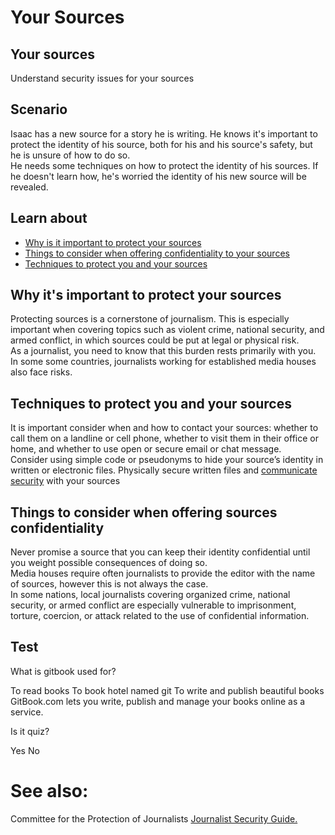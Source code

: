# Your Sources
## Your sources
Understand security issues for your sources


## Scenario
Isaac has a new source for a story he is writing. He knows it's important to protect the identity of his source, both for his and his source's safety, but he is unsure of how to do so.
<br>
He needs some techniques on how to protect the identity of his sources. If he doesn't learn how, he's worried the identity of his new source will be revealed.


## Learn about
- [Why is it important to protect your sources](en/topics/understand-2-security/4-your-sources-journo/3-1-learn.md)
- [Things to consider when offering confidentiality to your sources](en/topics/understand-2-security/4-your-sources-journo/3-2-learn.md)
- [Techniques to protect you and your sources](en/topics/understand-2-security/4-your-sources-journo/3-3-learn.md)


## Why it&#39;s important to protect your sources
Protecting sources is a cornerstone of journalism. This is especially important when covering topics such as violent crime, national security, and armed conflict, in which sources could be put at legal or physical risk.
<br>
As a journalist, you need to know that this burden rests primarily with you. In some some countries, journalists working for established media houses also face risks.


## Techniques to protect you and your sources
It is important consider when and how to contact your sources:  whether to call them on a landline or cell phone, whether to visit them in their office or home, and whether to use open or secure email or chat message.
<br>
Consider using simple code or pseudonyms to hide your source’s identity in written or electronic files. Physically secure written files and [communicate security](en/topics/understand-4-digisec/4-secure-communications/1-intro.md) with your sources


## Things to consider when offering sources confidentiality
Never promise a source that you can keep their identity confidential until you weight possible consequences of doing so.
<br>
Media houses require often journalists to provide the editor with the name of sources, however this is not always the case.
<br>
In some nations, local journalists covering organized crime, national security, or armed conflict are especially vulnerable to imprisonment, torture, coercion, or attack related to the use of confidential information.


## Test
<quiz name="Gitbook Quiz">
    <question multiple>
        <p>What is gitbook used for?</p>
        <answer correct>To read books</answer>
        <answer>To book hotel named git</answer>
        <answer correct>To write and publish beautiful books</answer>
        <explanation>GitBook.com lets you write, publish and manage your books online as a service.</explanation>
    </question>
    <question>
        <p>Is it quiz?</p>
        <answer correct>Yes</answer>
        <answer>No</answer>
    </question>
</quiz>

# See also:
Committee for the Protection of Journalists [Journalist Security Guide.](https://cpj.org/reports/2012/04/journalist-security-guide.php)


